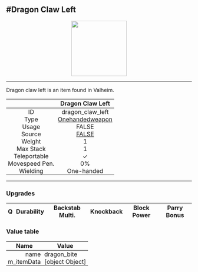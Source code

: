 <meta property="og:title" content="Dragon Claw Left - MoreValheim" /><meta property="og:type" content="website" /><meta property="og:image" content="/assets/dragon_claw_left.png" /><meta property="og:description" content="Dragon Claw Left is an item found in Valheim." /><meta name="theme-color" content="#546D78"><meta name="twitter:card" content="summary_large_image">
#Dragon Claw Left
-------------
<style>img {width:20px;}.tb {width:150px;display: block;margin-left: auto;margin-right: auto;}</style>

<style>.md-typeset table:not([class]) th:not([align]) {min-width:unset!important;}</style>
<style>td{padding:0em 0.3em!important;text-align:center!important;border-left:.05rem solid var(--md-default-fg-color--lightest)}</style>

<style>th{padding:0.1em 0.3em!important;text-align:center!important;font-weight:bold}</style>

<style>pre{text-align:right!important}</style>
<style>table tr td:first-child {border-left: 0;};</style>

<figure><img src="/assets/dragon_claw_left.png" class="tb" /><figcaption><small></small></figcaption></figure>

-------------

Dragon claw left is an item found in Valheim.

|        | Dragon Claw Left              |
| ----------- | ------------------------------------ |
| ID |dragon_claw_left
| Type | [Onehandedweapon](../../types/onehandedweapon)
| Usage | FALSE<br>
| Source | [FALSE](../../items/false)
| Weight | 1 |
| Max Stack | 1 |
| Teleportable | ✓
| Movespeed Pen. | 0%
| Wielding | One-handed


-------------

### Upgrades
| Q | Durability | Backstab Multi. | Knockback | Block Power | Parry Bonus
| - | - | - | - | - | - 


### Value table
| Name | Value
| - | - |
| <div style="text-align:right">name</div> | <div style="text-align:left">dragon_bite</div> | 
| <div style="text-align:right">m_itemData</div> | <div style="text-align:left">[object Object]</div> |  